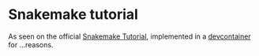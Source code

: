 # Snakemake tutorial

As seen on the official [Snakemake Tutorial](https://snakemake.readthedocs.io/en/stable/tutorial/tutorial.html), implemented in a [devcontainer](https://containers.dev/) for ...reasons.
